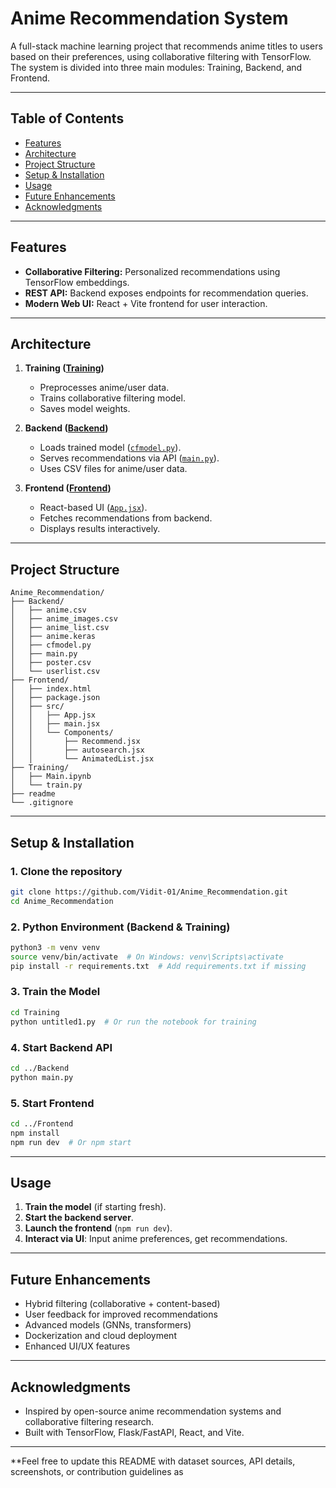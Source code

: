 # Anime Recommendation System

A full-stack machine learning project that recommends anime titles to users based on their preferences, using collaborative filtering with TensorFlow. The system is divided into three main modules: Training, Backend, and Frontend.

---

## Table of Contents

- [Features](#features)
- [Architecture](#architecture)
- [Project Structure](#project-structure)
- [Setup & Installation](#setup--installation)
- [Usage](#usage)
- [Future Enhancements](#future-enhancements)
- [Acknowledgments](#acknowledgments)

---

## Features

- **Collaborative Filtering:** Personalized recommendations using TensorFlow embeddings.
- **REST API:** Backend exposes endpoints for recommendation queries.
- **Modern Web UI:** React + Vite frontend for user interaction.

---

## Architecture

1. **Training ([Training](Training))**
   - Preprocesses anime/user data.
   - Trains collaborative filtering model.
   - Saves model weights.

2. **Backend ([Backend](Backend))**
   - Loads trained model ([`cfmodel.py`](Backend/cfmodel.py)).
   - Serves recommendations via API ([`main.py`](Backend/main.py)).
   - Uses CSV files for anime/user data.

3. **Frontend ([Frontend](Frontend))**
   - React-based UI ([`App.jsx`](Frontend/src/App.jsx)).
   - Fetches recommendations from backend.
   - Displays results interactively.

---

## Project Structure

```
Anime_Recommendation/
├── Backend/
│   ├── anime.csv
│   ├── anime_images.csv
│   ├── anime_list.csv
│   ├── anime.keras
│   ├── cfmodel.py
│   ├── main.py
│   ├── poster.csv
│   └── userlist.csv
├── Frontend/
│   ├── index.html
│   ├── package.json
│   ├── src/
│   │   ├── App.jsx
│   │   ├── main.jsx
│   │   └── Components/
│   │       ├── Recommend.jsx
│   │       ├── autosearch.jsx
│   │       └── AnimatedList.jsx
├── Training/
│   ├── Main.ipynb
│   └── train.py
├── readme
└── .gitignore
```

---

## Setup & Installation

### 1. Clone the repository

```sh
git clone https://github.com/Vidit-01/Anime_Recommendation.git
cd Anime_Recommendation
```

### 2. Python Environment (Backend & Training)

```sh
python3 -m venv venv
source venv/bin/activate  # On Windows: venv\Scripts\activate
pip install -r requirements.txt  # Add requirements.txt if missing
```

### 3. Train the Model

```sh
cd Training
python untitled1.py  # Or run the notebook for training
```

### 4. Start Backend API

```sh
cd ../Backend
python main.py
```

### 5. Start Frontend

```sh
cd ../Frontend
npm install
npm run dev  # Or npm start
```

---

## Usage

1. **Train the model** (if starting fresh).
2. **Start the backend server**.
3. **Launch the frontend** (`npm run dev`).
4. **Interact via UI**: Input anime preferences, get recommendations.

---

## Future Enhancements

- Hybrid filtering (collaborative + content-based)
- User feedback for improved recommendations
- Advanced models (GNNs, transformers)
- Dockerization and cloud deployment
- Enhanced UI/UX features

---

## Acknowledgments

- Inspired by open-source anime recommendation systems and collaborative filtering research.
- Built with TensorFlow, Flask/FastAPI, React, and Vite.

---

**Feel free to update this README with dataset sources, API details, screenshots, or contribution guidelines as
